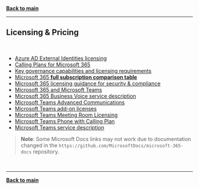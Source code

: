 <br/>

**[Back to main](./README.md)**

---

## Licensing & Pricing

<br/>

- [Azure AD External Identities licensing](https://docs.microsoft.com/azure/active-directory/b2b/licensing-guidance)
- [Calling Plans for Microsoft 365](https://docs.microsoft.com/en-us/microsoftteams/calling-plans-for-office-365)
- [Key governance capabilities and licensing requirements](https://docs.microsoft.com/microsoft-365/solutions/collaboration-governance-overview)
- [Microsoft 365 **full subscription comparison table**](https://go.microsoft.com/fwlink/?linkid=2139145)
- [Microsoft 365 licensing guidance for security & compliance](https://docs.microsoft.com/en-us/office365/servicedescriptions/microsoft-365-service-descriptions/microsoft-365-tenantlevel-services-licensing-guidance/microsoft-365-security-compliance-licensing-guidance)
- [Microsoft 365 and Microsoft Teams](https://www.microsoft.com/en-us/microsoft-365/business/compare-all-microsoft-365-business-products)
- [Microsoft 365 Business Voice service description](https://learn.microsoft.com/en-us/office365/servicedescriptions/microsoft-365-business-voice-service-description)
- [Microsoft Teams Advanced Communications](https://docs.microsoft.com/en-us/microsoftteams/teams-add-on-licensing/advanced-communications)
- [Microsoft Teams add-on licenses](https://docs.microsoft.com/en-us/microsoftteams/teams-add-on-licensing/microsoft-teams-add-on-licensing)
- [Microsoft Teams Meeting Room Licensing](https://docs.microsoft.com/microsoftteams/rooms/rooms-licensing)
- [Microsoft Teams Phone with Calling Plan](https://www.microsoft.com/en-us/microsoft-teams/microsoft-teams-phone)
- [Microsoft Teams service description](https://docs.microsoft.com/en-us/office365/servicedescriptions/teams-service-description)

> **Note**: Some Microsoft Docs links may not work due to documentation changed in the `https://github.com/MicrosoftDocs/microsoft-365-docs` repository.




<br/>

---

**[Back to main](./README.md)**

